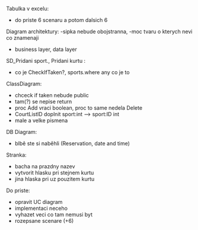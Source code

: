 
Tabulka v excelu: 
- do priste 6 scenaru a potom dalsich 6

Diagram architektury: -sipka nebude obojstranna,
-moc tvaru o kterych nevi co znamenaji
- business layer, data layer

SD_Pridani sport., Pridani kurtu :
- co je CheckIfTaken?, sports.where any co je to

ClassDiagram: 
- chceck if taken nebude public
- tam(?) se nepise return 
- proc Add vraci boolean, proc to same nedela Delete
- CourtListID doplnit sport:int --> sport:ID int
- male a velke pismena 

DB Diagram:
- blbě ste si naběhli (Reservation, date and time)

Stranka:
- bacha na prazdny nazev
- vytvorit hlasku pri stejnem kurtu
- jina hlaska pri uz pouzitem kurtu

Do priste:
- opravit UC diagram
- implementaci neceho
- vyhazet veci co tam nemusi byt
- rozepsane scenare (+6)


